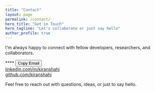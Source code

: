 ```yaml
---
title: "Contact"
layout: page
permalink: /contact/
hero_title: "Get in Touch"
hero_tagline: "Let's collaborate or just say hello"
author_profile: true
---
```


I'm always happy to connect with fellow developers, researchers, and collaborators.

<div class="contact-section">
  <div class="contact-item">
    <span class="contact-icon"><i class="fas fa-envelope"></i></span>
    <span id="email-address" class="contact-link">****</span>
    <button id="copy-email" class="copy-email-btn">Copy Email</button>
    <span id="copy-feedback" class="copy-feedback" aria-live="polite"></span>
  </div>

  <div class="social-link">
    <i class="fab fa-linkedin" aria-hidden="true"></i>
    <a href="https://www.linkedin.com/in/kiranshahi/">linkedin.com/in/kiranshahi</a>
  </div>
  <div class="social-link">
    <i class="fab fa-github" aria-hidden="true"></i>
    <a href="https://github.com/kiranshahi">github.com/kiranshahi</a>
  </div>
</div>

Feel free to reach out with questions, ideas, or just to say hello.

<script src="{{ '/assets/js/contact.js' | relative_url }}" defer></script>
